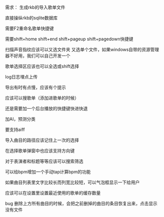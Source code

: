 需求：
生成rkb的导入歌单文件

直接操纵rkb的sqlite数据库

需要F2重命名歌单快捷键

需要shift+home shift+end  shift+pageup shift+pagedown快捷键

扫描声音指纹应该可以又选文件夹 又选单个文件，如果windows自带的资源管理器不好用，我们可以自己开发一个

歌单选择区应该也可以全选或shift选择

log日志埋点上传

导出有时有点慢，应该有个提示

应该可以搜歌单（添加进歌单的时候）

还是需要加一个后台播放的快捷键快进快退

加AI，预测分类

要支持aiff

导入曲目的路径应该记住上一次的选择

在选择歌单弹窗中也应该支持方向键

对于表演者和标题等等应该可以搜索筛选

可以给bpm增加一个手动tap计算bpm的功能

如果曲目列表里文字比较长而列宽比较短，可以气泡框显示一下给用户

应该可以在设置里设置最近使用的歌单的缓存数量

bug 删除上方所有曲目的时候，会把之前删掉的曲目的条目恢复出来，点击显示没有文件